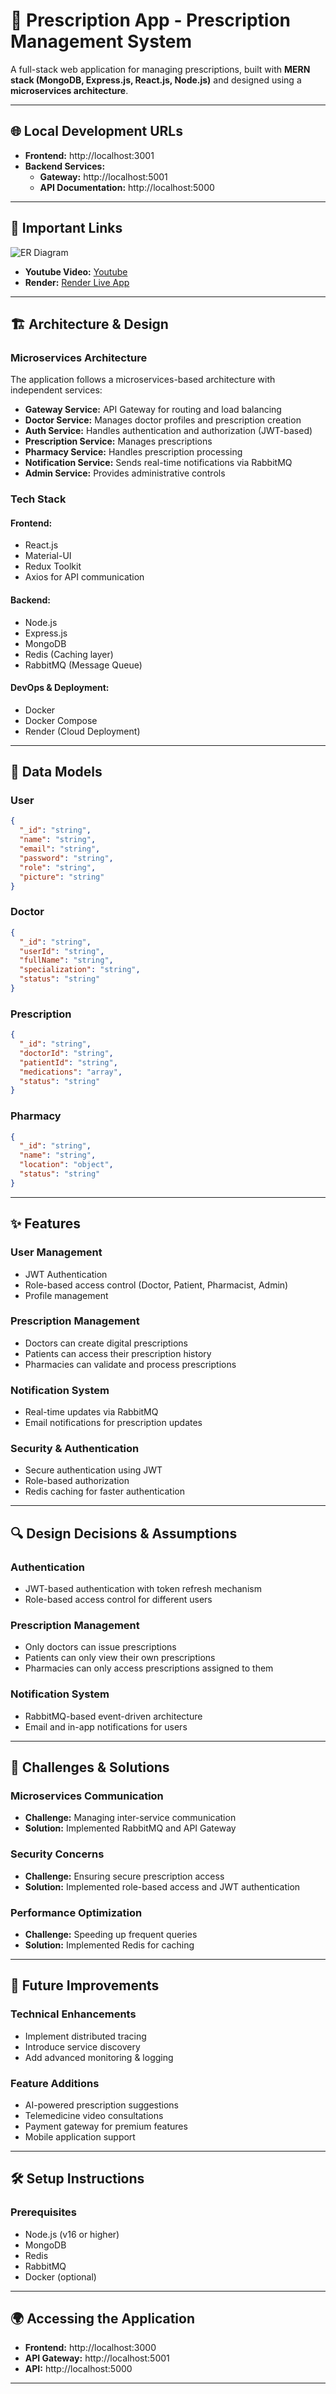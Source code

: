 # 📌 Prescription App - Prescription Management System

A full-stack web application for managing prescriptions, built with **MERN stack (MongoDB, Express.js, React.js, Node.js)** and designed using a **microservices architecture**.

---

## 🌐 Local Development URLs
- **Frontend:** http://localhost:3001
- **Backend Services:**
  - **Gateway:** http://localhost:5001
  - **API Documentation:** http://localhost:5000
  
---
## 📌 Important Links
![ER Diagram](https://github.com/uleventkilic/prescription-app/blob/main/ER_Diagram.png)
- **Youtube Video:** [Youtube](https://www.youtube.com/watch?v=ocroGZAr5_4)
- **Render:** [Render Live App](https://prescription.onrender.com)
  
---

## 🏗 Architecture & Design
### **Microservices Architecture**
The application follows a microservices-based architecture with independent services:

- **Gateway Service:** API Gateway for routing and load balancing
- **Doctor Service:** Manages doctor profiles and prescription creation
- **Auth Service:** Handles authentication and authorization (JWT-based)
- **Prescription Service:** Manages prescriptions
- **Pharmacy Service:** Handles prescription processing
- **Notification Service:** Sends real-time notifications via RabbitMQ
- **Admin Service:** Provides administrative controls

### **Tech Stack**
#### **Frontend:**
- React.js
- Material-UI
- Redux Toolkit
- Axios for API communication

#### **Backend:**
- Node.js
- Express.js
- MongoDB
- Redis (Caching layer)
- RabbitMQ (Message Queue)

#### **DevOps & Deployment:**
- Docker
- Docker Compose
- Render (Cloud Deployment)

---

## 📂 Data Models
### **User**
```json
{
  "_id": "string",
  "name": "string",
  "email": "string",
  "password": "string",
  "role": "string",
  "picture": "string"
}
```
### **Doctor**
```json
{
  "_id": "string",
  "userId": "string",
  "fullName": "string",
  "specialization": "string",
  "status": "string"
}
```
### **Prescription**
```json
{
  "_id": "string",
  "doctorId": "string",
  "patientId": "string",
  "medications": "array",
  "status": "string"
}
```
### **Pharmacy**
```json
{
  "_id": "string",
  "name": "string",
  "location": "object",
  "status": "string"
}
```

---

## ✨ Features
### **User Management**
- JWT Authentication
- Role-based access control (Doctor, Patient, Pharmacist, Admin)
- Profile management

### **Prescription Management**
- Doctors can create digital prescriptions
- Patients can access their prescription history
- Pharmacies can validate and process prescriptions

### **Notification System**
- Real-time updates via RabbitMQ
- Email notifications for prescription updates

### **Security & Authentication**
- Secure authentication using JWT
- Role-based authorization
- Redis caching for faster authentication

---

## 🔍 Design Decisions & Assumptions
### **Authentication**
- JWT-based authentication with token refresh mechanism
- Role-based access control for different users

### **Prescription Management**
- Only doctors can issue prescriptions
- Patients can only view their own prescriptions
- Pharmacies can only access prescriptions assigned to them

### **Notification System**
- RabbitMQ-based event-driven architecture
- Email and in-app notifications for users

---

## 🚀 Challenges & Solutions
### **Microservices Communication**
- **Challenge:** Managing inter-service communication
- **Solution:** Implemented RabbitMQ and API Gateway

### **Security Concerns**
- **Challenge:** Ensuring secure prescription access
- **Solution:** Implemented role-based access and JWT authentication

### **Performance Optimization**
- **Challenge:** Speeding up frequent queries
- **Solution:** Implemented Redis for caching

---

## 🚀 Future Improvements
### **Technical Enhancements**
- Implement distributed tracing
- Introduce service discovery
- Add advanced monitoring & logging

### **Feature Additions**
- AI-powered prescription suggestions
- Telemedicine video consultations
- Payment gateway for premium features
- Mobile application support

---

## 🛠 Setup Instructions
### **Prerequisites**
- Node.js (v16 or higher)
- MongoDB
- Redis
- RabbitMQ
- Docker (optional)

---

## 🌍 Accessing the Application
- **Frontend:** http://localhost:3000
- **API Gateway:** http://localhost:5001
- **API:** http://localhost:5000


---
